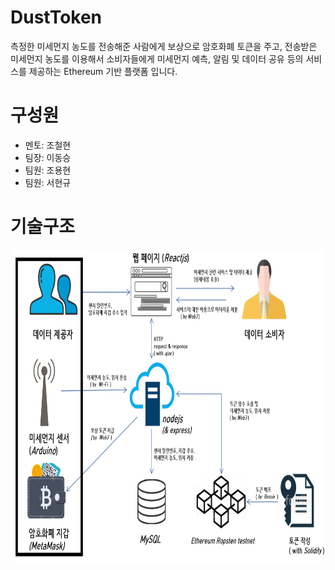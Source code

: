 # DustToken
  측정한 미세먼지 농도를 전송해준 사람에게 보상으로 암호화폐 토큰을 주고,
전송받은 미세먼지 농도를 이용해서 소비자들에게 미세먼지 예측, 알림 및 데이터 공유 등의 서비스를 제공하는 
Ethereum 기반 플랫폼 입니다.

# 구성원
- 멘토: 조철현
- 팀장: 이동승
- 팀원: 조용현
- 팀원: 서현규

# 기술구조
<p align="center">
  <img width="100%" height="500" src="./tech-sceanario-1.png">
</p>
